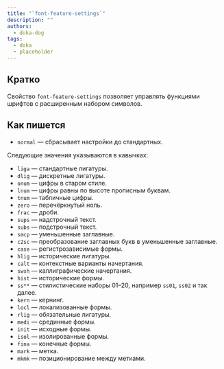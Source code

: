 ```yaml
---
title: "`font-feature-settings`"
description: ""
authors:
  - doka-dog
tags:
  - doka
  - placeholder
---
```


## Кратко

Свойство `font-feature-settings` позволяет управлять функциями шрифтов с расширенным набором символов.

## Как пишется

- `normal` — сбрасывает настройки до стандартных.

Следующие значения указываются в кавычках:

- `liga` — стандартные лигатуры.
- `dlig` — дискретные лигатуры.
- `onum` — цифры в старом стиле.
- `lnum` — цифры равны по высоте прописным буквам.
- `tnum` — табличные цифры.
- `zero` — перечёркнутый ноль.
- `frac` — дроби.
- `sups` — надстрочный текст.
- `subs` — подстрочный текст.
- `smcp` — уменьшенные заглавные.
- `c2sc` — преобразование заглавных букв в уменьшенные заглавные.
- `case` — регистрозависимые формы.
- `hlig` — исторические лигатуры.
- `calt` — контекстные варианты начертания.
- `swsh` — каллиграфические начертания.
- `hist` — исторические формы.
- `ss**` — стилистические наборы 01–20, например `ss01`, `ss02` и так далее.
- `kern` — кернинг.
- `locl` — локализованные формы.
- `rlig` — обязательные лигатуры.
- `medi` — срединные формы.
- `init` — исходные формы.
- `isol` — изолированные формы.
- `fina` — конечные формы.
- `mark` — метка.
- `mkmk` — позиционирование между метками.
